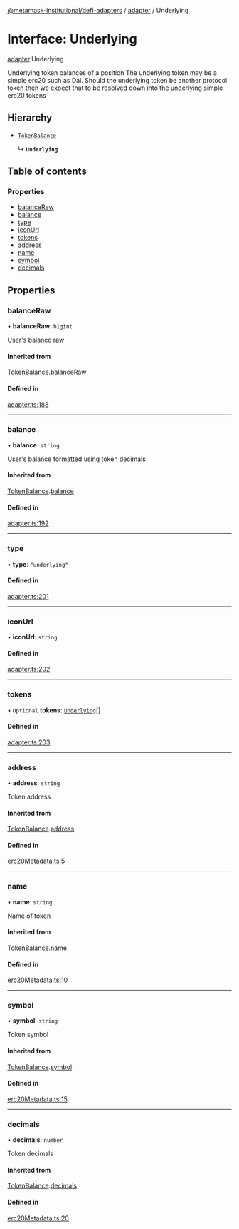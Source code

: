 [@metamask-institutional/defi-adapters](../README.md) / [adapter](../modules/adapter.md) / Underlying

# Interface: Underlying

[adapter](../modules/adapter.md).Underlying

Underlying token balances of a position
The underlying token may be a simple erc20 such as Dai.
Should the underlying token be another protocol token then we expect that to be resolved down into the underlying simple erc20 tokens

## Hierarchy

- [`TokenBalance`](adapter.TokenBalance.md)

  ↳ **`Underlying`**

## Table of contents

### Properties

- [balanceRaw](adapter.Underlying.md#balanceraw)
- [balance](adapter.Underlying.md#balance)
- [type](adapter.Underlying.md#type)
- [iconUrl](adapter.Underlying.md#iconurl)
- [tokens](adapter.Underlying.md#tokens)
- [address](adapter.Underlying.md#address)
- [name](adapter.Underlying.md#name)
- [symbol](adapter.Underlying.md#symbol)
- [decimals](adapter.Underlying.md#decimals)

## Properties

### balanceRaw

• **balanceRaw**: `bigint`

User's balance raw

#### Inherited from

[TokenBalance](adapter.TokenBalance.md).[balanceRaw](adapter.TokenBalance.md#balanceraw)

#### Defined in

[adapter.ts:188](https://github.com/consensys-vertical-apps/mmi-defi-adapters/blob/main/src/types/adapter.ts#L188)

___

### balance

• **balance**: `string`

User's balance formatted using token decimals

#### Inherited from

[TokenBalance](adapter.TokenBalance.md).[balance](adapter.TokenBalance.md#balance)

#### Defined in

[adapter.ts:192](https://github.com/consensys-vertical-apps/mmi-defi-adapters/blob/main/src/types/adapter.ts#L192)

___

### type

• **type**: ``"underlying"``

#### Defined in

[adapter.ts:201](https://github.com/consensys-vertical-apps/mmi-defi-adapters/blob/main/src/types/adapter.ts#L201)

___

### iconUrl

• **iconUrl**: `string`

#### Defined in

[adapter.ts:202](https://github.com/consensys-vertical-apps/mmi-defi-adapters/blob/main/src/types/adapter.ts#L202)

___

### tokens

• `Optional` **tokens**: [`Underlying`](adapter.Underlying.md)[]

#### Defined in

[adapter.ts:203](https://github.com/consensys-vertical-apps/mmi-defi-adapters/blob/main/src/types/adapter.ts#L203)

___

### address

• **address**: `string`

Token address

#### Inherited from

[TokenBalance](adapter.TokenBalance.md).[address](adapter.TokenBalance.md#address)

#### Defined in

[erc20Metadata.ts:5](https://github.com/consensys-vertical-apps/mmi-defi-adapters/blob/main/src/types/erc20Metadata.ts#L5)

___

### name

• **name**: `string`

Name of token

#### Inherited from

[TokenBalance](adapter.TokenBalance.md).[name](adapter.TokenBalance.md#name)

#### Defined in

[erc20Metadata.ts:10](https://github.com/consensys-vertical-apps/mmi-defi-adapters/blob/main/src/types/erc20Metadata.ts#L10)

___

### symbol

• **symbol**: `string`

Token symbol

#### Inherited from

[TokenBalance](adapter.TokenBalance.md).[symbol](adapter.TokenBalance.md#symbol)

#### Defined in

[erc20Metadata.ts:15](https://github.com/consensys-vertical-apps/mmi-defi-adapters/blob/main/src/types/erc20Metadata.ts#L15)

___

### decimals

• **decimals**: `number`

Token decimals

#### Inherited from

[TokenBalance](adapter.TokenBalance.md).[decimals](adapter.TokenBalance.md#decimals)

#### Defined in

[erc20Metadata.ts:20](https://github.com/consensys-vertical-apps/mmi-defi-adapters/blob/main/src/types/erc20Metadata.ts#L20)
